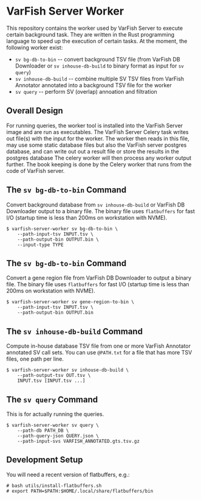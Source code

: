 # VarFish Server Worker

This repository contains the worker used by VarFish Server to execute certain background task.
They are written in the Rust programming language to speed up the execution of certain tasks.
At the moment, the following worker exist:

- `sv bg-db-to-bin` -- convert background TSV file (from VarFish DB Downloader or `sv inhouse-db-build` to binary format as input for `sv query`)
- `sv inhouse-db-build` -- combine multiple SV TSV files from VarFish Annotator annotated into a background TSV file for the worker
- `sv query` -- perform SV (overlap) annoation and filtration

## Overall Design

For running queries, the worker tool is installed into the VarFish Server image and are run as executables.
The VarFish Server Celery task writes out file(s) with the input for the worker.
The worker then reads in this file, may use some static database files but also the VarFish server postgres database, and can write out out a result file or store the results in the postgres database
The celery worker will then process any worker output further.
The book keeping is done by the Celery worker that runs from the code of VarFish server.

## The `sv bg-db-to-bin` Command

Convert background database from `sv inhouse-db-build` or VarFish DB Downloader output to a binary file.
The binary file uses `flatbuffers` for fast I/O (startup time is less than 200ms on workstation with NVME).

```
$ varfish-server-worker sv bg-db-to-bin \
    --path-input-tsv INPUT.tsv \
    --path-output-bin OUTPUT.bin \
    --input-type TYPE
```

## The `sv bg-db-to-bin` Command

Convert a gene region file from VarFish DB Downloader to output a binary file.
The binary file uses `flatbuffers` for fast I/O (startup time is less than 200ms on workstation with NVME).

```
$ varfish-server-worker sv gene-region-to-bin \
    --path-input-tsv INPUT.tsv \
    --path-output-bin OUTPUT.bin
```

## The `sv inhouse-db-build` Command

Compute in-house database TSV file from one or more VarFish Annotator annotated SV call sets.
You can use `@PATH.txt` for a file that has more TSV files, one path per line.

```
$ varfish-server-worker sv inhouse-db-build \
    --path-output-tsv OUT.tsv \
    INPUT.tsv [INPUT.tsv ...]
```

## The `sv query` Command

This is for actually running the queries.

```
$ varfish-server-worker sv query \
    --path-db PATH_DB \
    --path-query-json QUERY.json \
    --path-input-svs VARFISH_ANNOTATED.gts.tsv.gz
```

## Development Setup

You will need a recent version of flatbuffers, e.g.:

```
# bash utils/install-flatbuffers.sh
# export PATH=$PATH:$HOME/.local/share/flatbuffers/bin
```
